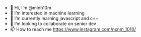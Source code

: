 - 👋 Hi, I’m @minh10m
- 👀 I’m interested in machine learning
- 🌱 I’m currently learning javascript and c++
- 💞️ I’m looking to collaborate on senior dev
- 📫 How to reach me https://www.instagram.com/nxnm_1010/

<!---
minh10m/minh10m is a ✨ special ✨ repository because its `README.md` (this file) appears on your GitHub profile.
You can click the Preview link to take a look at your changes.
--->
